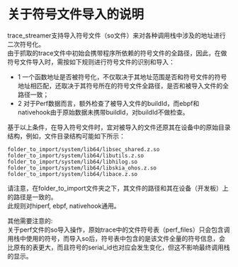 # 关于符号文件导入的说明
trace_streamer支持导入符号文件（so文件）来对各种调用栈中涉及的地址进行二次符号化。  
由于抓取的trace文件中初始会携带程序所依赖的符号文件的全路径，因此，在做符号文件导入时，需按如下规则进行符号文件的识别和导入：  
- 1 一个函数地址是否被符号化，不仅取决于其地址范围是否和符号文件的符号地址相匹配，还取决于其符号所在的符号文件全路径，是否和被导入文件的全路径一致；  
- 2 对于Perf数据而言，额外检查了被导入文件的buildId，而ebpf和nativehook由于原始数据未携带buildId，对buildId不做检查。  

基于以上条件，在导入符号文件时，宜对被导入的文件还原其在设备中的原始目录结构，例如，文件目录结构可能如下所示：
```
folder_to_import/system/lib64/libsec_shared.z.so
folder_to_import/system/lib64/libutils.z.so
folder_to_import/system/lib64/libhilog.so
folder_to_import/system/lib64/libskia_ohos.z.so
folder_to_import/system/lib64/libace.z.so
```
请注意，在folder_to_import文件夹之下，其文件的路径和其在设备（开发板）上的路径是一致的。  
此规则对hiperf, ebpf, nativehook通用。

其他需要注意的:  
关于perf文件的so导入操作，原始trace中的文件符号表（perf_files）只会包含调用栈中使用的符号，而导入so后，符号表中包含的是该文件全量的符号信息，会比原有的表更大，而且符号的serial_id也对应会发生变化，但这不影响最终调用栈的显示。